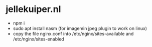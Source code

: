# jellekuiper.nl
* npm i
* sudo apt install nasm (for imagemin jpeg plugin to work on linux)
* copy the file nginx.conf into /etc/nginx/sites-available and /etc/nginx/sites-enabled